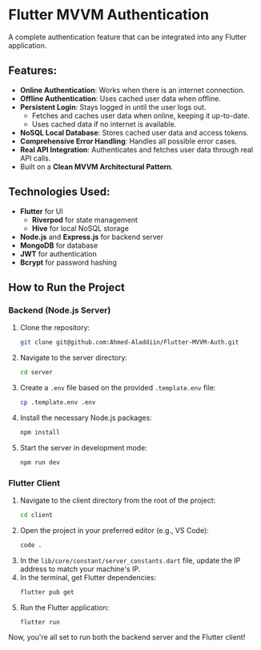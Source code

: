 # Flutter MVVM Authentication

A complete authentication feature that can be integrated into any Flutter application.

## Features:
- **Online Authentication**: Works when there is an internet connection.
- **Offline Authentication**: Uses cached user data when offline.
- **Persistent Login**: Stays logged in until the user logs out.
    - Fetches and caches user data when online, keeping it up-to-date.
    - Uses cached data if no internet is available.
- **NoSQL Local Database**: Stores cached user data and access tokens.
- **Comprehensive Error Handling**: Handles all possible error cases.
- **Real API Integration**: Authenticates and fetches user data through real API calls.
- Built on a **Clean MVVM Architectural Pattern**.

## Technologies Used:
- **Flutter** for UI
  - **Riverpod** for state management
  - **Hive** for local NoSQL storage
- **Node.js** and **Express.js** for backend server
- **MongoDB** for database
- **JWT** for authentication
- **Bcrypt** for password hashing

## How to Run the Project

### Backend (Node.js Server)
1. Clone the repository:
    ```bash
    git clone git@github.com:Ahmed-Aladdiin/Flutter-MVVM-Auth.git
    ```
2. Navigate to the server directory:
    ```bash
    cd server
    ```
3. Create a `.env` file based on the provided `.template.env` file:
    ```bash
    cp .template.env .env
    ```
4. Install the necessary Node.js packages:
    ```bash
    npm install
    ```
5. Start the server in development mode:
    ```bash
    npm run dev
    ```

### Flutter Client
1. Navigate to the client directory from the root of the project:
    ```bash
    cd client
    ```
2. Open the project in your preferred editor (e.g., VS Code):
    ```bash
    code .
    ```
3. In the `lib/core/constant/server_constants.dart` file, update the IP address to match your machine's IP.
4. In the terminal, get Flutter dependencies:
    ```bash
    flutter pub get
    ```
5. Run the Flutter application:
    ```bash
    flutter run
    ```

Now, you're all set to run both the backend server and the Flutter client!